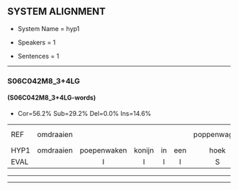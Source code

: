 
## SYSTEM ALIGNMENT

- System Name = hyp1

- Speakers = 1

- Sentences = 1

---

### S06C042M8_3+4LG

#### (S06C042M8_3+4LG-words)

- Cor=56.2%	Sub=29.2%	Del=0.0%	Ins=14.6%

|  |  |  |  |  |  |  |  |  |  |  |  |  |  |  |  |  |  |  |  |  |  |  |  |  |  |  |  |  |  |  |  |  |  |  |  |  |  |  |  |  |  |  |  |  |  |  |  |  |
|:--- |:---:|:---:|:---:|:---:|:---:|:---:|:---:|:---:|:---:|:---:|:---:|:---:|:---:|:---:|:---:|:---:|:---:|:---:|:---:|:---:|:---:|:---:|:---:|:---:|:---:|:---:|:---:|:---:|:---:|:---:|:---:|:---:|:---:|:---:|:---:|:---:|:---:|:---:|:---:|:---:|:---:|:---:|:---:|:---:|:---:|:---:|:---:|:---:|
| REF | omdraaien |  |  |  |  | poppenwagen | konijnenhok | elastiekje | ruziemaken |  | teddybeer | dierentuin | paddenstoelen | verstoppertje | wasmachine |  | fototoestel | toiletpapier | vrachtwagen | buurmannen*(buurman) | * | vogelkooi | olifant | schommelen | iedereen | schoenenwinkel | knutselen | ophangen | verjaardag | sprookjesboek | tandenborstel | lucifer | slaapkamer | achterdeur | ziekenhuis | nieuwsgierig | afblijven | kabouter | washandje | sneeuwwitje | goeiendag | vakantie |  | limonade | autorijden | eindelijk | familie | chocolade |
| HYP1 | omdraaien | poepenwaken | konijn | in | een | hoek | de | lastiekje | ruziemaken | deddi | weer | dierentuin | paddenstoelen | verstoppertje | wasmachine | de | fototoestel | toilectpapier | vrachtwagen | buurman | num | vogelkooi | olifant | schommelen | iedereen | schoenenwinkel | klutselen | ophangen | verjaardag | spruikjesboek | tandenborstel | lisjever | slaapkamer | achterdeur | ziekenhuis | nieuwsgierig | afblijven | kabouter | washandje | snejwietje | goeiedag | vakantie | jumonade | uite | rejden | eindelijk | familie | chocolade |
| EVAL |  | I | I | I | I | S | S | S |  | I | S |  |  |  |  | I |  | S |  | S | S |  |  |  |  |  | S |  |  | S |  | S |  |  |  |  |  |  |  | S | S |  | I | S | S |  |  |  |
---

---
